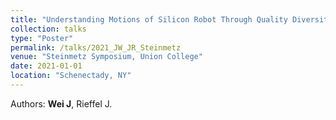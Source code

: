 ```yaml
---
title: "Understanding Motions of Silicon Robot Through Quality Diversity Algorithms"
collection: talks
type: "Poster"
permalink: /talks/2021_JW_JR_Steinmetz
venue: "Steinmetz Symposium, Union College"
date: 2021-01-01
location: "Schenectady, NY"
---
```


 Authors: **Wei J**,  Rieffel J.
